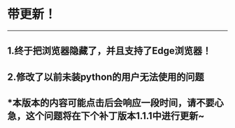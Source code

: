 # 带更新！
---
## 1.终于把浏览器隐藏了，并且支持了Edge浏览器！
## 2.修改了以前未装python的用户无法使用的问题
## *本版本的内容可能点击后会响应一段时间，请不要心急，这个问题将在下个补丁版本1.1.1中进行更新~
